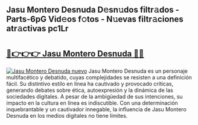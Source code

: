 ## Jasu Montero Desnuda D𝚎sn𝚞dos filtr𝚊dos - Parts-6pG Vid𝚎os f𝚘tos - N𝚞evas filtr𝚊ciones atr𝚊ctivas pc1Lr

# <h2><a href="http://mb0cuu.tromn.icu/?c=Jasu+Montero+Desnuda">🔗👉👉👉 Jasu Montero Desnuda 🔗🔗</a></h2>

[![Jasu Montero Desnuda nuevo](https://i.imgur.com/pEAQMta.gif)](http://mb0cuu.tromn.icu/?c=Jasu+Montero+Desnuda)
Jasu Montero Desnuda es un personaje multifacético y debatido, cuyas complejidades se resisten a una definición fácil.  Su distintivo estilo en línea ha cautivado y provocado críticas, generando debates sobre ética, autoexpresión y la dinámica de las sociedades digitales. A pesar de la ambigüedad de sus intenciones, su impacto en la cultura en línea es indiscutible. Con una determinación inquebrantable y un cautivador innegable, la influencia de Jasu Montero Desnuda en los medios digitales no tiene límites.
